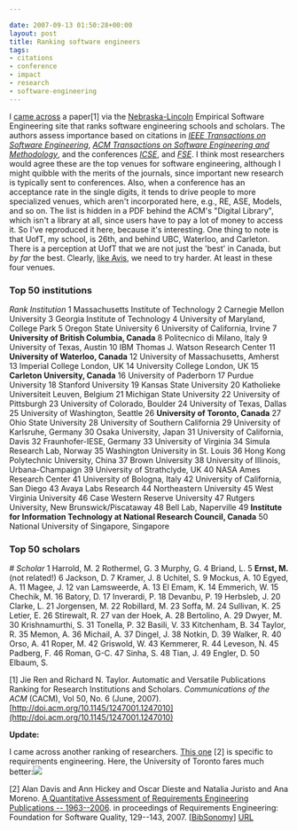 ```yaml
---

date: 2007-09-13 01:50:28+00:00
layout: post
title: Ranking software engineers
tags:
- citations
- conference
- impact
- research
- software-engineering
---
```


I [came across](http://catenary.wordpress.com/2007/09/10/an-undiscovered-discipline/) a paper[1] via the [Nebraska-Lincoln](http://esquared.unl.edu/wikka.php?wakka=HomePage) Empirical Software Engineering site that ranks software engineering schools and scholars. The authors assess importance based on citations in [_IEEE Transactions on Software Engineering_](http://www.computer.org/portal/site/transactions/menuitem.a66ec5ba52117764cfe79d108bcd45f3/index.jsp?&pName=tse_home/&), [_ACM Transactions on Software Engineering and Methodology_](http://tosem.acm.org/), and the conferences [_ICSE_](http://www.icse-conferences.org/), and [_FSE_](http://www.idt.mdh.se/esec-fse-2007/). I think most researchers would agree these are the top venues for software engineering, although I might quibble with the merits of the journals, since important new research is typically sent to conferences. Also, when a conference has an acceptance rate in the single digits, it tends to drive people to more specialized venues, which aren't incorporated here, e.g., RE, ASE, Models, and so on.
The list is hidden in a PDF behind the ACM's "Digital Library", which isn't a library at all, since users have to pay a lot of money to access it.  So I've reproduced it here, because it's interesting. One thing to note is that UofT, my school, is 26th, and behind UBC, Waterloo, and Carleton. There is a perception at UofT that we are not just the 'best' in Canada, but _by far_ the best. Clearly, [like Avis](http://www.theoutsidebuzz.com/article.asp?article_ID=17), we need to try harder. At least in these four venues.


### Top 50 institutions


_Rank    Institution_
1    Massachusetts Institute of Technology
2    Carnegie Mellon University
3    Georgia Institute of Technology
4     University of Maryland, College Park
5    Oregon State University
6     University of California, Irvine
7     **University of British Columbia, Canada**
8     Politecnico di Milano, Italy
9     University of Texas, Austin
10    IBM Thomas J. Watson Research Center
11     **University of Waterloo, Canada**
12     University of Massachusetts, Amherst
13     Imperial College London, UK
14     University College London, UK
15     **Carleton University, Canada**
16    University of Paderborn
17    Purdue University
18    Stanford University
19    Kansas State University
20     Katholieke Universiteit Leuven, Belgium
21    Michigan State University
22    University of Pittsburgh
23     University of Colorado, Boulder
24     University of Texas, Dallas
25     University of Washington, Seattle
26     **University of Toronto, Canada**
27    Ohio State University
28    University of Southern California
29     University of Karlsruhe, Germany
30     Osaka University, Japan
31     University of California, Davis
32     Fraunhofer-IESE, Germany
33    University of Virginia
34     Simula Research Lab, Norway
35    Washington University in St. Louis
36     Hong Kong Polytechnic University, China
37    Brown University
38     University of Illinois, Urbana-Champaign
39     University of Strathclyde, UK
40    NASA Ames Research Center
41     University of Bologna, Italy
42     University of California, San Diego
43    Avaya Labs Research
44    Northeastern University
45    West Virginia University
46    Case Western Reserve University
47     Rutgers University, New Brunswick/Piscataway
48     Bell Lab, Naperville
49     **Institute for Information Technology at National Research Council, Canada**
50     National University of Singapore, Singapore


### Top 50 scholars


_#	Scholar_
1	 Harrold, M.
2	 Rothermel, G.
3	 Murphy, G.
4	 Briand, L.
5	 **Ernst, M.** (not related!)
6	 Jackson, D.
7	 Kramer, J.
8	 Uchitel, S.
9	 Mockus, A.
10	 Egyed, A.
11	 Magee, J.
12	 van Lamsweerde, A.
13	 El Emam, K.
14	 Emmerich, W.
15	 Chechik, M.
16	 Batory, D.
17	 Inverardi, P.
18	 Devanbu, P.
19	 Herbsleb, J.
20	 Clarke, L.
21	 Jorgensen, M.
22	 Robillard, M.
23	 Soffa, M.
24	 Sullivan, K.
25	 Letier, E.
26	 Stirewalt, R.
27	 van der Hoek, A.
28	 Bertolino, A.
29	 Dwyer, M.
30	 Krishnamurthi, S.
31	 Tonella, P.
32	 Basili, V.
33	 Kitchenham, B.
34	 Taylor, R.
35	 Memon, A.
36	 Michail, A.
37	 Dingel, J.
38	 Notkin, D.
39	 Walker, R.
40	 Orso, A.
41	 Roper, M.
42	 Griswold, W.
43	 Kemmerer, R.
44	 Leveson, N.
45	 Padberg, F.
46	 Roman, G-C.
47	 Sinha, S.
48	 Tian, J.
49	 Engler, D.
50	 Elbaum, S.

[1] Jie Ren and Richard N. Taylor. Automatic and Versatile Publications       Ranking for Research Institutions and Scholars.  _Communications       of the ACM_ (CACM), Vol 50, No. 6 (June, 2007). [http://doi.acm.org/10.1145/1247001.1247010](http://doi.acm.org/10.1145/1247001.1247010)

**Update:**

I came across another ranking of researchers. [This one](http://www.springerlink.com/content/9066k88471343v63/?p=92ed1b85486640bd8d987a92583278ff&pi=0) [2] is specific to requirements engineering. Here, the University of Toronto fares much better:[![](http://fink08.files.wordpress.com/2009/12/re-rank.png)](http://fink08.files.wordpress.com/2009/12/re-rank.png)

[2] Alan Davis and Ann Hickey and Oscar Dieste and Natalia Juristo and Ana Moreno. [A Quantitative Assessment of Requirements Engineering Publications -- 1963--2006](http://www.bibsonomy.org/bibtex/21f912618433e6d40c6003367ac78554c/neilernst).  in proceedings of Requirements Engineering: Foundation for Software Quality,  129--143, 2007. [[BibSonomy](http://www.bibsonomy.org/)[](http://www.bibsonomy.org/user/neilernst/requirements)]           [URL](http://dx.doi.org/10.1007/978-3-540-73031-6_10)
